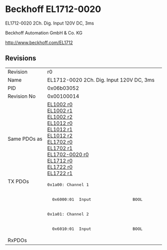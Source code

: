 # Beckhoff EL1712-0020

EL1712-0020 2Ch. Dig. Input 120V DC, 3ms

Beckhoff Automation GmbH & Co. KG

http://www.beckhoff.com/EL1712

## Revisions
<table>
<tr >
<td>Revision</td>
<td>r0</td>
</tr>
<tr >
<td>Name</td>
<td>EL1712-0020 2Ch. Dig. Input 120V DC, 3ms</td>
</tr>
<tr >
<td>PID</td>
<td>0x06b03052</td>
</tr>
<tr >
<td>Revision No</td>
<td>0x00100014</td>
</tr>
<tr >
<td>Same PDOs as</td>
<td><a href="EL1002">EL1002 r0</a><br/><a href="EL1002">EL1002 r1</a><br/><a href="EL1002">EL1002 r2</a><br/><a href="EL1012">EL1012 r0</a><br/><a href="EL1012">EL1012 r1</a><br/><a href="EL1012">EL1012 r2</a><br/><a href="EL1702">EL1702 r0</a><br/><a href="EL1702">EL1702 r1</a><br/><a href="EL1702-0020">EL1702-0020 r0</a><br/><a href="EL1712">EL1712 r0</a><br/><a href="EL1722">EL1722 r0</a><br/><a href="EL1722">EL1722 r1</a></td>
</tr>
<tr class="txpdo">
<td rowspan=4 valign=top>TX PDOs</td>
<td><pre>0x1a00: Channel 1</pre></td>
<td></td>
</tr>
<tr class="txpdo">
<td><pre>  0x6000:01  Input                 BOOL</pre></td>
</tr>
<tr class="txpdo">
<td><pre>0x1a01: Channel 2</pre></td>
</tr>
<tr class="txpdo">
<td><pre>  0x6010:01  Input                 BOOL</pre></td>
</tr>
<tr >
<td>RxPDOs</td>
<td></td>
</tr>
</table>
